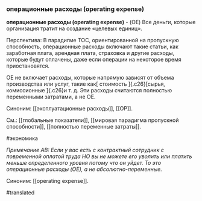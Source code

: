 ### операционные расходы (operating expense)

**операционные расходы (operating expense)** - (OE) Все деньги, которые организация тратит на создание «целевых единиц».

Перспектива: В парадигме TOC, ориентированной на пропускную способность, операционные расходы включают такие статьи, как заработная плата, арендная плата, страховка и другие расходы, которые будут оплачены, даже если операции на некоторое время приостановятся.

OE не включает расходы, которые напрямую зависят от объема производства или услуг, такие как[ стоимость ]{.c26}[сырья, комиссионные ]{.c26}и т. д. Эти расходы считаются полностью переменными затратами, а не OE.

Синоним: [[эксплуатационные расходы]], [[ОР]].

См.: [[глобальные показатели]], [[мировая парадигма пропускной способности]], [[полностью переменные затраты]].

#экономика

*Примечание АВ: Если у вас есть с контрактный сотрудник с повременной оплатой труда НО вы не можете его уволить или платить меньше определенного уровня потому что он уйдет. То это операционные расходы (OE), а не абсолютно-переменные.*

Синоним: [[operating expense]].

#translated
